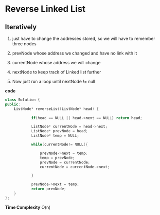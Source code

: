 # Reverse Linked List

## Iteratively

1) just have to change the addresses stored, so we will have to remember three nodes
2) prevNode whose address we changed and have no link with it 
3) currentNode whose address we will change
4) nextNode to keep track of Linked list further

5) Now just run a loop until nextNode != null

**code**
```cpp
class Solution {
public:
    ListNode* reverseList(ListNode* head) {
        
            if(head == NULL || head->next == NULL) return head;

            ListNode* currentNode = head->next;
            ListNode* prevNode = head;
            ListNode* temp = NULL;

            while(currentNode!= NULL){

                prevNode->next = temp;
                temp = prevNode;
                prevNode = currentNode;
                currentNode = currentNode->next;

            }

            prevNode->next = temp;
            return prevNode; 
    }
};
```

**Time Complexity**  O(n) 

